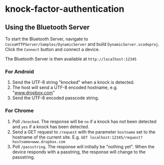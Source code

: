 knock-factor-authentication
===========================

Using the Bluetooth Server
---------------------------

To start the Bluetooth Server, navigate to `CocoaHTTPServer/Samples/DynamicServer` and build `DynamicServer.xcodeproj`. Click the `Connect` button and connect a device.

The Bluetooth Server is then available at `http://localhost:12345`

### For Android

1. Send the UTF-8 string "knocked" when a knock is detected.
2. The host will send a UTF-8 encoded hostname, e.g. "www.dropbox.com"
3. Send the UTF-8 encoded passcode string.


### For Chrome

1. Poll `/knocked`. The response will be `no` if a knock has not been detected and `yes` if a knock has been detected.
2. Send a GET request to `/request` with the parameter `hostname` set to the hostname of the current site. E.g. `GET localhost:12345/request?hostname=www.dropbox.com`
3. Poll `/passstring`. The response will initially be "nothing yet". When the device responds with a passtring, the response will change to the passstring.
